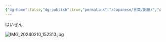 ```yaml
---
{"dg-home":false,"dg-publish":true,"permalink":"/Japanese/言葉/配膳/","dgPassFrontmatter":true}
---
```



はいぜん

![IMG_20240210_152313.jpg](/img/user/resources/%E3%82%AF%E3%83%AC%E3%83%A8%E3%83%B3%E3%81%97%E3%82%93%E3%81%A1%E3%82%83%E3%82%93/IMG_20240210_152313.jpg)

